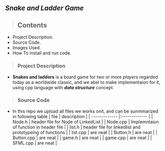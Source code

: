 ## *Snake and Ladder Game*
> ## Contents
* Project Description.
* Source Code.
* Images Used.
* How To install and run code.

> ### Project Description
 * **Snakes and ladders** is a board game for two or more _players_ regarded today as a worldwide classic, and we abel to make implementaion for it, using cpp      language with **_data structure_** concept. 
> ### Source Code
  * In this repo we upload all files we works onit, and can be sunmmarized in following table
  | file          | description   |
  | ------------- |:------------- |
  | Node.h        | header file for Node of LinkedList      |
  | Node.cpp      | Implemntaion of function in header file |
  | list.h        | header file for linkedlist and prototypeing of functions      |
  | list.cpp      | are neat      |
  | Button.h      | are neat      |
  | Button.cpp    | are neat      |
  | game.h        | are neat      |
  | game.cpp      | are neat      |
  | SFML.cpp      | are neat      | 
